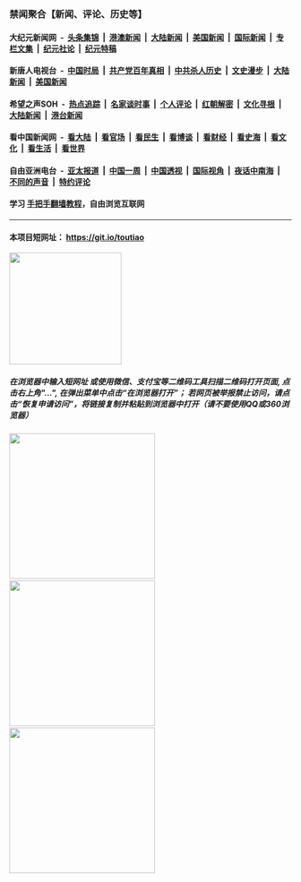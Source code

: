 ### 禁闻聚合【新闻、评论、历史等】

#### 大纪元新闻网 &nbsp;-&nbsp; [头条集锦](indexes/E头条集锦.md?t=02052011) &nbsp;|&nbsp; [港澳新闻](indexes/E港澳新闻.md?t=02052011)  &nbsp;|&nbsp; [大陆新闻](indexes/E大陆新闻.md?t=02052011) &nbsp;|&nbsp; [美国新闻](indexes/E美国新闻.md?t=02052011) &nbsp;|&nbsp; [国际新闻](indexes/E国际新闻.md?t=02052011) &nbsp;|&nbsp; [专栏文集](indexes/E专栏文集.md?t=02052011) &nbsp;|&nbsp; [纪元社论](indexes/E纪元社论.md?t=02052011) &nbsp;|&nbsp; [纪元特稿](indexes/E纪元特稿.md?t=02052011) 

#### 新唐人电视台 &nbsp;-&nbsp; [中国时局](indexes/N中国时局.md?t=02052011) &nbsp;|&nbsp; [共产党百年真相](indexes/N共产党百年真相.md?t=02052011) &nbsp;|&nbsp; [中共杀人历史](indexes/N中共杀人历史.md?t=02052011) &nbsp;|&nbsp; [文史漫步](indexes/N文史漫步.md?t=02052011) &nbsp;|&nbsp; [大陆新闻](indexes/N大陆新闻.md?t=02052011) &nbsp;|&nbsp; [美国新闻](indexes/N美国新闻.md?t=02052011)

#### 希望之声SOH &nbsp;-&nbsp; [热点追踪](indexes/H热点追踪.md?t=02052011) &nbsp;|&nbsp; [名家谈时事](indexes/H名家谈时事.md?t=02052011) &nbsp;|&nbsp; [个人评论](indexes/H个人评论.md?t=02052011)  &nbsp;|&nbsp; [红朝解密](indexes/H红朝解密.md?t=02052011) &nbsp;|&nbsp; [文化寻根](indexes/H文化寻根.md?t=02052011) &nbsp;|&nbsp; [大陆新闻](indexes/H大陆新闻.md?t=02052011) &nbsp;|&nbsp; [港台新闻](indexes/H港台新闻.md?t=02052011)

#### 看中国新闻网 &nbsp;-&nbsp; [看大陆](indexes/S看大陆.md?t=02052011) &nbsp;|&nbsp; [看官场](indexes/S看官场.md?t=02052011) &nbsp;|&nbsp; [看民生](indexes/S看民生.md?t=02052011)  &nbsp;|&nbsp; [看博谈](indexes/S看博谈.md?t=02052011) &nbsp;|&nbsp; [看财经](indexes/S看财经.md?t=02052011) &nbsp;|&nbsp; [看史海](indexes/S看史海.md?t=02052011) &nbsp;|&nbsp; [看文化](indexes/S看文化.md?t=02052011) &nbsp;|&nbsp; [看生活](indexes/S看生活.md?t=02052011) &nbsp;|&nbsp; [看世界](indexes/S看世界.md?t=02052011)

#### 自由亚洲电台 &nbsp;-&nbsp; [亚太报道](indexes/R亚太报道.md?t=02052011) &nbsp;|&nbsp; [中国一周](indexes/R中国一周.md?t=02052011) &nbsp;|&nbsp; [中国透视](indexes/R中国透视.md?t=02052011)  &nbsp;|&nbsp; [国际视角](indexes/R国际视角.md?t=02052011) &nbsp;|&nbsp; [夜话中南海](indexes/R夜话中南海.md?t=02052011) &nbsp;|&nbsp; [不同的声音](indexes/R不同的声音.md?t=02052011) &nbsp;|&nbsp; [特约评论](indexes/R特约评论.md?t=02052011)

#### 学习 [手把手翻墙教程](https://github.com/gfw-breaker/guides/wiki)，自由浏览互联网

----

#### 本项目短网址： https://git.io/toutiao
<img src="https://raw.githubusercontent.com/gfw-breaker/banned-news/master/scripts/img/qr.png" width="200px"/>  

##### 在浏览器中输入短网址 或使用微信、支付宝等二维码工具扫描二维码打开页面, 点击右上角"...", 在弹出菜单中点击“在浏览器打开”； 若网页被举报禁止访问，请点击“恢复申请访问”，将链接复制并粘贴到浏览器中打开（请不要使用QQ或360浏览器）

<img src="https://raw.githubusercontent.com/gfw-breaker/banned-news/master/scripts/img/1.png" width="260px"/> &nbsp; <img src="https://raw.githubusercontent.com/gfw-breaker/banned-news/master/scripts/img/2.png" width="260px"/> &nbsp; <img src="https://raw.githubusercontent.com/gfw-breaker/banned-news/master/scripts/img/3.png" width="260px"/>
